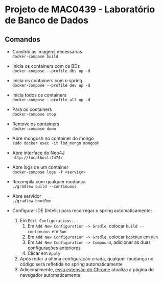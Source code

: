 # Projeto de MAC0439 - Laboratório de Banco de Dados

## Comandos

* Constrói as imagens necessárias\
`docker-compose build`

* Inicia os containers com os BDs\
`docker-compose --profile dbs up -d`

* Inicia os containers com o spring\
`docker-compose --profile dev up -d`

* Inicia todos os containers\
`docker-compose --profile all up -d`

* Para os containers\
`docker-compose stop`

* Remove os containers\
`docker-compose down`

* Abre mongosh no container do mongo\
`sudo docker exec -it lbd_mongo mongosh`

* Abre interface do Neo4J\
`http://localhost:7474/`

* Abre logs de um container\
`docker-compose logs -f <serviço>`

* Recompila com qualquer mudança\
`./gradlew build --continuous`

* Abre servidor\
`./gradlew bootRun`

* Configurar IDE (Intellij) para recarregar o spring automaticamente:
  1. Em `Edit Configurations...`
     1. Em `Add New Configuration -> Gradle`, colocar `build --continuous` em `Run`
     2. Em `Add New Configuration -> Gradle`, colocar `bootRun` em `Run`
     3. Em `Add New Configuration -> Compound`, adicionar as duas configurações anteriores
     4. Clicar em `Apply`
  2. Após rodar a última configuração criada, qualquer mudança no código será refletida no spring automaticamente
  3. Adicionalmente, [essa extensão do Chrome](https://chrome.google.com/webstore/detail/livereload/jnihajbhpnppcggbcgedagnkighmdlei) atualiza a página do navegador automaticamente
